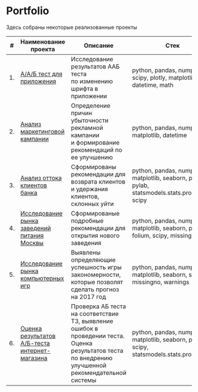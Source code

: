 # Portfolio

Здесь собраны некоторые реализованные проекты

| #    | Наименование проекта                | Описание                                                     | Стек                                                         |
| ---- | ------------------------------------------------------------ | ------------------------------------------------------------ | ------------------------------------------------------------ |
| 1.   | [А/А/Б тест для приложения](https://github.com/AlexResearcher/data_analysis/tree/main/ААБ%20тест%20для%20приложения) | Исследование результатов ААБ теста <br/> по изменению шрифта в приложении | python, pandas, numpy, scipy, plotly, matplotlib, datetime, math |
| 2.   | [Анализ маркетинговой кампании](https://github.com/AlexResearcher/data_analysis/tree/main/Анализ%20маркетинговой%20кампании) | Определение причин убыточности <br/> рекламной кампании  <br/> и формирование рекомендаций по ее улучшению | python, pandas, numpy, matplotlib, datetime |
| 3.   | [Анализ оттока клиентов банка](https://github.com/AlexResearcher/data_analysis/tree/main/Анализ%20оттока%20клиентов%20банка) | Сформированы рекомендации для возврата клиентов и удержания клиентов, склонных уйти | python, pandas, numpy, matplotlib, seaborn, phik, pylab, statsmodels.stats.proportion, scipy |
| 4.   | [Исследование рынка заведений питания Москвы](https://github.com/AlexResearcher/data_analysis/tree/main/Исследование%20рынка%20заведений%20питания%20в%20Москве) | Сформированые подробные рекомендации для открытия нового заведения| python, pandas, numpy, matplotlib, seaborn, plotly, folium, scipy, missingno |
| 5.   | [Исследование рынка компьютерных игр](https://github.com/AlexResearcher/data_analysis/tree/main/Исследование%20рынка%20компьютерных%20игр) | Выявлены определяющие успешность игры закономерности, которые позволят сделать прогноз на 2017 год | python, pandas, numpy, matplotlib, seaborn, scipy, missingno, warnings |
| 6.   | [Оценка результатов <br/> A/Б-теста интернет-магазина](https://github.com/AlexResearcher/data_analysis/tree/main/Оценка%20АБ%20теста) | Проверка АБ теста на соответствие ТЗ, выявление ошибок в проведении теста. Оценка результатов теста по внедрению улучшенной рекомендательной системы | python, pandas, numpy, matplotlib, seaborn, pylab, scipy, statsmodels.stats.proportion |
